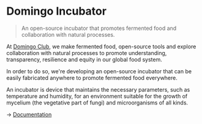 # Domingo Incubator

> An open-source incubator that promotes fermented food and collaboration with natural processes.
 
At [Domingo Club](https://domingoclub.com/), we make fermented food, open-source tools and explore collaboration with natural processes to promote understanding, transparency, resilience and equity in our global food system.

In order to do so, we're developing an open-source incubator that can be easily fabricated anywhere to promote fermented food everywhere.

An incubator is device that maintains the necessary parameters, such as temperature and humidity, for an environment suitable for the growth of mycelium (the vegetative part of fungi) and microorganisms of all kinds.

→ [Documentation](http://domingoclub.com/incubator.html)
